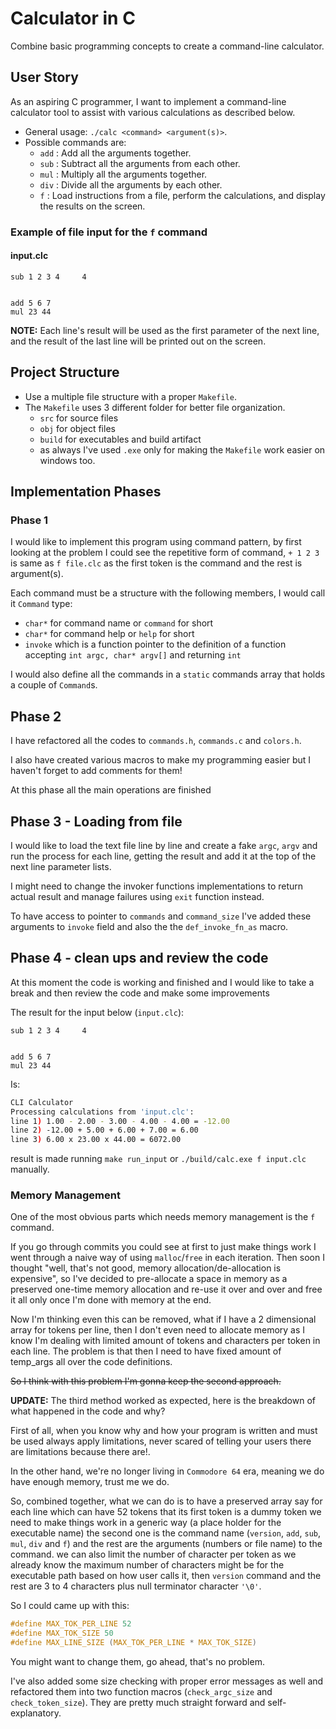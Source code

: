 # Calculator in C

Combine basic programming concepts to create a command-line calculator.

## User Story

As an aspiring C programmer, I want to implement a command-line calculator tool to assist with various calculations as described below.

- General usage: `./calc <command> <argument(s)>`.
- Possible commands are:
  - `add` : Add all the arguments together.
  - `sub` : Subtract all the arguments from each other.
  - `mul` : Multiply all the arguments together.
  - `div` : Divide all the arguments by each other.
  - `f` : Load instructions from a file, perform the calculations, and display the results on the screen.

### Example of file input for the `f` command

#### **input.clc**

```plain
sub 1 2 3 4     4


add 5 6 7
mul 23 44
```

**NOTE:** Each line's result will be used as the first parameter of the next line, and the result of the last line will be printed out on the screen.

## Project Structure

- Use a multiple file structure with a proper `Makefile`.
- The `Makefile` uses 3 different folder for better file organization.
  - `src` for source files
  - `obj` for object files
  - `build` for executables and build artifact
  - as always I've used `.exe` only for making the `Makefile` work easier on windows too.

## Implementation Phases

### Phase 1

I would like to implement this program using command pattern, by first looking at the problem I could see the repetitive form of command, `+ 1 2 3` is same as `f file.clc` as the first token is the command and the rest is argument(s).

Each command must be a structure with the following members, I would call it `Command` type:

- `char*` for command name or `command` for short
- `char*` for command help or `help` for short
- `invoke` which is a function pointer to the definition of a function accepting `int argc, char* argv[]` and returning `int`

I would also define all the commands in a `static` commands array that holds a couple of `Command`s.

## Phase 2

I have refactored all the codes to `commands.h`, `commands.c` and `colors.h`.

I also have created various macros to make my programming easier but I haven't forget to add comments for them!

At this phase all the main operations are finished

## Phase 3 - Loading from file

I would like to load the text file line by line and create a fake `argc`, `argv` and run the process for each line, getting the result and
add it at the top of the next line parameter lists.

I might need to change the invoker functions implementations to return actual result and manage failures using `exit` function instead.

To have access to pointer to `commands` and `command_size` I've added these arguments to `invoke` field and also the the `def_invoke_fn_as` macro.

## Phase 4 - clean ups and review the code

At this moment the code is working and finished and I would like to take a break and then review the code and make some improvements

The result for the input below (`input.clc`):

```plain
sub 1 2 3 4     4


add 5 6 7
mul 23 44

```

Is:

```bash
CLI Calculator
Processing calculations from 'input.clc':
line 1) 1.00 - 2.00 - 3.00 - 4.00 - 4.00 = -12.00
line 2) -12.00 + 5.00 + 6.00 + 7.00 = 6.00
line 3) 6.00 x 23.00 x 44.00 = 6072.00
```

result is made running `make run_input` or `./build/calc.exe f input.clc` manually.

### Memory Management

One of the most obvious parts which needs memory management is the `f` command.

If you go through commits you could see at first to just make things work I went through a naive way of using `malloc`/`free` in each
iteration. Then soon I thought "well, that's not good, memory allocation/de-allocation is expensive", so I've decided to pre-allocate a space
in memory as a preserved one-time memory allocation and re-use it over and over and free it all only once I'm done with memory at the end.

Now I'm thinking even this can be removed, what if I have a 2 dimensional array for tokens per line, then I don't even need to allocate memory as
I know I'm dealing with limited amount of tokens and characters per token in each line. The problem is that then I need to have fixed amount of
temp_args all over the code definitions.

~~So I think with this problem I'm gonna keep the second approach.~~

**UPDATE:** The third method worked as expected, here is the breakdown of what happened in the code and why?

First of all, when you know why and how your program is written and must be used always apply limitations, never scared of telling
your users there are limitations because there are!.

In the other hand, we're no longer living in `Commodore 64` era, meaning we do have enough memory, trust me we do.

So, combined together, what we can do is to have a preserved array say for each line which can have 52 tokens that its first token is a dummy token we need to make things work
in a generic way (a place holder for the executable name) the second one is the command name (`version`, `add`, `sub`, `mul`, `div` and `f`) and the rest are the arguments (numbers or file name) to the command.
we can also limit the number of character per token as we already know the maximum number of characters might be for the executable path based on how user calls it, then `version` command and the rest are 3 to 4 characters
plus null terminator character `'\0'`.

So I could came up with this:

```c
#define MAX_TOK_PER_LINE 52
#define MAX_TOK_SIZE 50
#define MAX_LINE_SIZE (MAX_TOK_PER_LINE * MAX_TOK_SIZE)
```

You might want to change them, go ahead, that's no problem.

I've also added some size checking with proper error messages as well and refactored them into two function macros (`check_argc_size` and `check_token_size`). They are pretty much straight forward and self-explanatory.
